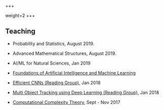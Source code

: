 +++

weight=2
+++

## Teaching



<div class="row">

<div class="col-lg-10 col-centered">

<ul>
<li><p><a >Probability and Statistics, August 2019.</a></p></li>
<li><p><a >Advanced Mathematical Structures, August 2019. <a/></p></li>

<li><p><a >AI/ML for Natural Sciences</a>, Jan 2019</p></li>
<li><p><a href="https://cie.iiit.ac.in/aiml/" target="_blank">Foundations of Artificial Intelligence and Machine Learning</a></p></li>
<li><p><a href="/teaching/efficient-cnns">Efficient CNNs (Reading Group)</a>, Jan 2018</p></li>
<li><p><a href="/teaching/mot">Multi Object Tracking using Deep Learning (Reading Group)</a>, Jan 2018</p></li>

<li><p><a href="/teaching/complexity-theory">Computational Complexity Theory</a>, Sept - Nov 2017</p></li>
</ul>

</div>
</div>